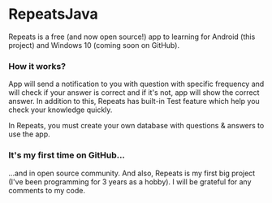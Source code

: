 # RepeatsJava
Repeats is a free (and now open source!) app to learning  for Android (this project) and Windows 10 (coming soon on GitHub).
### How it works?
App will send a notification to you with question with specific frequency and will check if your answer is correct and if it's not, app will show the correct answer.
In addition to this, Repeats has built-in Test feature which help you check your knowledge quickly.

In Repeats, you must create your own database with questions & answers to use the app.
### It's my first time on GitHub...
...and in open source community. And also, Repeats is my first big project (I've been programming for 3 years as a hobby). I will be grateful for any comments to my code.
